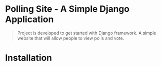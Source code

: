 # Polling Site - A Simple Django Application

> Project is developed to get started with Django framework.
> A simple website that will allow people to view polls and vote.

# Installation
>   
